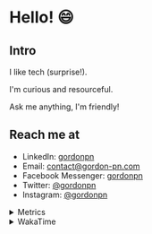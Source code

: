 # Hello! 😄

## Intro

I like tech (surprise!).

I'm curious and resourceful.

Ask me anything, I'm friendly!

## Reach me at

- LinkedIn: [gordonpn](https://www.linkedin.com/in/gordonpn/)
- Email: [contact@gordon-pn.com](mailto:contact@gordon-pn.com)
- Facebook Messenger: [gordonpn](https://www.messenger.com/t/Gordonpn)
- Twitter: [@gordonpn](https://twitter.com/Gordonpn)
- Instagram: [@gordonpn](https://www.instagram.com/gordonpn/)

<details>
  <summary>Metrics</summary>

  <img align="center" src="https://github.com/gordonpn/gordonpn/blob/master/github-metrics.svg" alt="GitHub Metrics">

</details>

<details>
  <summary>WakaTime</summary>

  <!--START_SECTION:waka-->
📊 **This Week I Spent My Time On** 

```text
💬 Programming Languages: 
Java                     3 hrs 39 mins       ███████████████████████░░   93.61 % 
Other                    10 mins             █░░░░░░░░░░░░░░░░░░░░░░░░   04.51 % 
JSON                     3 mins              ░░░░░░░░░░░░░░░░░░░░░░░░░   01.56 % 
Makefile                 0 secs              ░░░░░░░░░░░░░░░░░░░░░░░░░   00.32 % 
XML                      0 secs              ░░░░░░░░░░░░░░░░░░░░░░░░░   00.00 % 

🔥 Editors: 
IntelliJ                 3 hrs 43 mins       ████████████████████████░   95.49 % 
VS Code                  10 mins             █░░░░░░░░░░░░░░░░░░░░░░░░   04.51 % 
```


 Last Updated on 03/01/2024 16:20:18 UTC
<!--END_SECTION:waka-->
</details>

